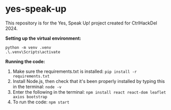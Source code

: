# yes-speak-up
This repository is for the Yes, Speak Up! project created for CtrlHackDel 2024. 

**Setting up the virtual environment:**
```
python -m venv .venv
.\.venv\Scripts\activate
```

**Running the code:**
1. Make sure the requirements.txt is installed: `pip install -r requirements.txt`
2. Install Node.js, then check that it's been properly installed by typing this in the terminal: `node -v` 
3. Enter the following in the terminal: `npm install react react-dom leaflet axios bootstrap`
2. To run the code: `npm start`